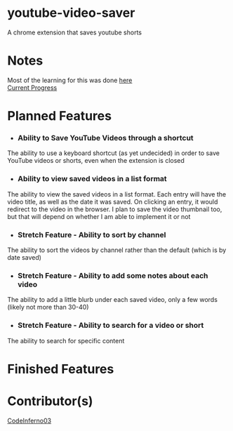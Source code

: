 # youtube-video-saver
A chrome extension that saves youtube shorts

# Notes
Most of the learning for this was done [here](https://developer.chrome.com/docs/extensions/get-started/tutorial/hello-world) \
[Current Progress](https://developer.chrome.com/docs/extensions/get-started/tutorial/scripts-activetab)


# Planned Features
- ### Ability to Save YouTube Videos through a shortcut
The ability to use a keyboard shortcut (as yet undecided) in order to save YouTube videos or shorts, even when the extension is closed
- ### Ability to view saved videos in a list format
The ability to view the saved videos in a list format. Each entry will have the video title, as well as the date it was saved. On clicking an entry, it would redirect to the video in the browser. I plan to save the video thumbnail too, but that will depend on whether I am able to implement it or not
- ### Stretch Feature - Ability to sort by channel
The ability to sort the videos by channel rather than the default (which is by date saved)
- ### Stretch Feature - Ability to add some notes about each video
The ability to add a little blurb under each saved video, only a few words (likely not more than 30-40)
- ### Stretch Feature - Ability to search for a video or short
The ability to search for specific content

# Finished Features


# Contributor(s)
[CodeInferno03](https://github.com/CodeInferno03)
